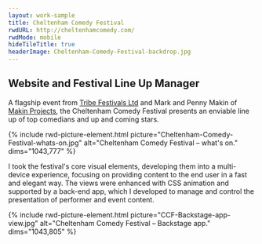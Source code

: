 ```yaml
---
layout: work-sample
title: Cheltenham Comedy Festival
rwdURL: http://cheltenhamcomedy.com/
rwdMode: mobile
hideTileTitle: true
headerImage: Cheltenham-Comedy-Festival-backdrop.jpg
---
```


## Website and Festival Line Up Manager

A flagship event from [Tribe Festivals Ltd](http://www.tribefestivals.com/ "To: the website of Tribe – the event producers.") and Mark and Penny Makin of [Makin Projects](http://www.makinprojects.co.uk/ "To: the website of Makin Projects, working with outstanding theatre, dance and comedy."), the Cheltenham Comedy Festival presents an enviable line up of top comedians and up and coming stars.

{% include rwd-picture-element.html picture="Cheltenham-Comedy-Festival-whats-on.jpg" alt="Cheltenham Comedy Festival – what's on." dims="1043,777" %}

I took the festival's core visual elements, developing them into a multi-device experience, focusing on providing content to the end user in a fast and elegant way. The views were enhanced with CSS animation and supported by a back-end app, which I developed to manage and control the presentation of performer and event content.

{% include rwd-picture-element.html picture="CCF-Backstage-app-view.jpg" alt="Cheltenham Comedy Festival – Backstage app." dims="1043,805" %}
